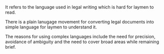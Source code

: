 It refers to the language used in legal writing which is hard for laymen to read.

There is a plain lanugage movement for converting legal documents into simple language for laymen to understand it.

The reasons for using complex languages include the need for precision, avoidance of ambiguity and the need to cover broad areas while remaining brief.